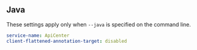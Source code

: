 ## Java

These settings apply only when `--java` is specified on the command line.

```yaml $(java)
service-name: ApiCenter
client-flattened-annotation-target: disabled
```
